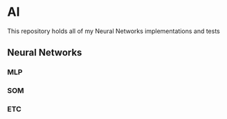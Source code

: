 # AI
This repository holds all of my Neural Networks implementations and tests

## Neural Networks

### MLP

### SOM

### ETC
